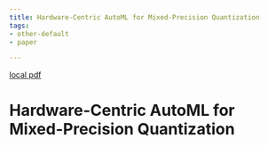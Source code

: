 ```yaml
---
title: Hardware-Centric AutoML for Mixed-Precision Quantization
tags:
- other-default
- paper

---
```


[local pdf](../../../pdfs/Hardware-Centric%20AutoML%20for%20Mixed-Precision%20Quantization.pdf)

# Hardware-Centric AutoML for Mixed-Precision Quantization
